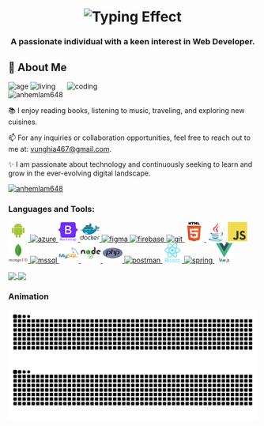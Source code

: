 <h1 align="center">
    <img src="https://readme-typing-svg.herokuapp.com/?font=Righteous&size=35&center=true&vCenter=true&width=500&height=70&duration=3000&lines=Hi+I'm+Vu+Trung+Nghia!+👋;I'm+Developer+from+Vietnam!+⭐️&color=00CC00" alt="Typing Effect" />
</h1>
<h3 align="center">A passionate individual with a keen interest in Web Developer.</h3>
<h2 align="left">🌟 About Me</h2>
<img align="right" alt="coding" width="385" src="https://user-images.githubusercontent.com/74038190/212750147-854a394f-fee9-4080-9770-78a4b7ece53f.gif">
<p align="left">
  <img src="https://img.shields.io/badge/age-22-00CC33" alt="age" />
  <img src="https://img.shields.io/badge/living-Ho Chi Minh-00CC33?cacheSeconds=30" alt="living" />
  <img src="https://komarev.com/ghpvc/?username=anhemlam648&label=Profile%20views&color=00CC33&style=flat" alt="anhemlam648" />
</p>
</p>
<p align="left">
  📚 I enjoy reading books, listening to music, traveling, and exploring new cuisines.
</p>
<p align="left">
📫 For any inquiries or collaboration opportunities, feel free to reach out to me at: <a href="mailto:vunghia467@gmail.com">vunghia467@gmail.com</a>.
</p>
<p align="left">
  ✨ I am passionate about technology and continuously seeking to learn and grow in the ever-evolving digital landscape.
</p>
<p align="left"> <a href="https://github.com/ryo-ma/github-profile-trophy"><img src="https://github-profile-trophy.vercel.app/?username=anhemlam648&theme=radical&row=1" alt="anhemlam648" /></a></p> 
<h3 align="left">Languages and Tools:</h3>
<p align="left"> <a href="https://developer.android.com" target="_blank" rel="noreferrer"> <img src="https://raw.githubusercontent.com/devicons/devicon/master/icons/android/android-original-wordmark.svg" alt="android" width="40" height="40"/> </a> <a href="https://azure.microsoft.com/en-in/" target="_blank" rel="noreferrer"> <img src="https://www.vectorlogo.zone/logos/microsoft_azure/microsoft_azure-icon.svg" alt="azure" width="40" height="40"/> </a> <a href="https://getbootstrap.com" target="_blank" rel="noreferrer"> <img src="https://raw.githubusercontent.com/devicons/devicon/master/icons/bootstrap/bootstrap-plain-wordmark.svg" alt="bootstrap" width="40" height="40"/> </a> <a href="https://www.docker.com/" target="_blank" rel="noreferrer"> <img src="https://raw.githubusercontent.com/devicons/devicon/master/icons/docker/docker-original-wordmark.svg" alt="docker" width="40" height="40"/> </a> <a href="https://www.figma.com/" target="_blank" rel="noreferrer"> <img src="https://www.vectorlogo.zone/logos/figma/figma-icon.svg" alt="figma" width="40" height="40"/> </a> <a href="https://firebase.google.com/" target="_blank" rel="noreferrer"> <img src="https://www.vectorlogo.zone/logos/firebase/firebase-icon.svg" alt="firebase" width="40" height="40"/> </a> <a href="https://git-scm.com/" target="_blank" rel="noreferrer"> <img src="https://www.vectorlogo.zone/logos/git-scm/git-scm-icon.svg" alt="git" width="40" height="40"/> </a> <a href="https://www.w3.org/html/" target="_blank" rel="noreferrer"> <img src="https://raw.githubusercontent.com/devicons/devicon/master/icons/html5/html5-original-wordmark.svg" alt="html5" width="40" height="40"/> </a> <a href="https://www.java.com" target="_blank" rel="noreferrer"> <img src="https://raw.githubusercontent.com/devicons/devicon/master/icons/java/java-original.svg" alt="java" width="40" height="40"/> </a> <a href="https://developer.mozilla.org/en-US/docs/Web/JavaScript" target="_blank" rel="noreferrer"> <img src="https://raw.githubusercontent.com/devicons/devicon/master/icons/javascript/javascript-original.svg" alt="javascript" width="40" height="40"/> </a> <a href="https://www.mongodb.com/" target="_blank" rel="noreferrer"> <img src="https://raw.githubusercontent.com/devicons/devicon/master/icons/mongodb/mongodb-original-wordmark.svg" alt="mongodb" width="40" height="40"/> </a> <a href="https://www.microsoft.com/en-us/sql-server" target="_blank" rel="noreferrer"> <img src="https://www.svgrepo.com/show/303229/microsoft-sql-server-logo.svg" alt="mssql" width="40" height="40"/> </a> <a href="https://www.mysql.com/" target="_blank" rel="noreferrer"> <img src="https://raw.githubusercontent.com/devicons/devicon/master/icons/mysql/mysql-original-wordmark.svg" alt="mysql" width="40" height="40"/> </a> <a href="https://nodejs.org" target="_blank" rel="noreferrer"> <img src="https://raw.githubusercontent.com/devicons/devicon/master/icons/nodejs/nodejs-original-wordmark.svg" alt="nodejs" width="40" height="40"/> </a> <a href="https://www.php.net" target="_blank" rel="noreferrer"> <img src="https://raw.githubusercontent.com/devicons/devicon/master/icons/php/php-original.svg" alt="php" width="40" height="40"/> </a> <a href="https://postman.com" target="_blank" rel="noreferrer"> <img src="https://www.vectorlogo.zone/logos/getpostman/getpostman-icon.svg" alt="postman" width="40" height="40"/> </a> <a href="https://reactjs.org/" target="_blank" rel="noreferrer"> <img src="https://raw.githubusercontent.com/devicons/devicon/master/icons/react/react-original-wordmark.svg" alt="react" width="40" height="40"/> </a> <a href="https://spring.io/" target="_blank" rel="noreferrer"> <img src="https://www.vectorlogo.zone/logos/springio/springio-icon.svg" alt="spring" width="40" height="40"/> </a> <img src="https://raw.githubusercontent.com/devicons/devicon/master/icons/vuejs/vuejs-original-wordmark.svg" alt="vuejs" width="40" height="40"/> </a> </p>
<a href="#">
  <img height=200 align="center" src="https://my-stats-43gk.vercel.app/api?username=anhemlam648&show_icons=true&theme=radical&hide=contribs,issues&show=discussions_answered&rank_icon=github&include_all_commits=true&card_width=150" />
</a>
<a href="#">
  <img height=200 align="center" src="https://my-stats-43gk.vercel.app/api/top-langs/?username=anhemlam648&hide=html,scss,css&langs_count=8&layout=compact&theme=radical&card_width=150" />
</a>
<div>
    <h3 align="left">Animation</h3>
    <img src="https://raw.githubusercontent.com/anhemlam648/anhemlam648/output/github-contribution-grid-snake-dark.svg#gh-dark-mode-only" alt="GitHub Contribution Grid Snake Animation - Dark Mode" />
    <img src="https://raw.githubusercontent.com/anhemlam648/anhemlam648/output/github-contribution-grid-snake.svg#gh-light-mode-only" alt="GitHub Contribution Grid Snake Animation - Light Mode" />
</div>

